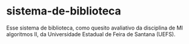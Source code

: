 # sistema-de-biblioteca
Esse sistema de biblioteca, como quesito avaliativo da disciplina de MI algoritmos II, da Universidade Estadual de Feira de Santana (UEFS).
